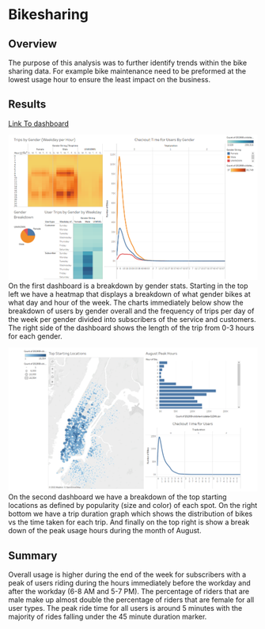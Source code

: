 # Bikesharing

## Overview

The purpose of this analysis was to further identify trends within the bike sharing data. For example bike maintenance need to be preformed at the lowest usage hour to ensure the least impact on the business.

## Results

[Link To dashboard](https://public.tableau.com/app/profile/dillon3804/viz/BikeSharingBreakdown/BikeSharingBreakdown?publish=yes)

![dash1.png](https://github.com/crabrandoom/Bikesharing/blob/main/dash1.PNG)
On the first dashboard is a breakdown by gender stats. Starting in the top left we have a heatmap that displays a breakdown of what gender bikes at what day and hour of the week. The charts immediately below show the breakdown of users by gender overall and the frequency of trips per day of the week per gender divided into subscribers of the service and customers. The right side of the dashboard shows the length of the trip from 0-3 hours for each gender.

![dash2.png](https://github.com/crabrandoom/Bikesharing/blob/main/dash2.PNG)
On the second dashboard we have a breakdown of the top starting locations as defined by popularity (size and color) of each spot. On the right bottom we have a trip duration graph which shows the distribution of bikes vs the time taken for each trip. And finally on the top right is show a break down of the peak usage hours during the month of August.

## Summary

Overall usage is higher during the end of the week for subscribers  with a peak of users riding during the hours immediately before the workday and after the workday (6-8 AM and 5-7 PM). The percentage of riders that are male make up almost double the percentage of riders that are female for all user types. The peak ride time for all users is around 5 minutes with the majority of rides falling under the 45 minute duration marker.
